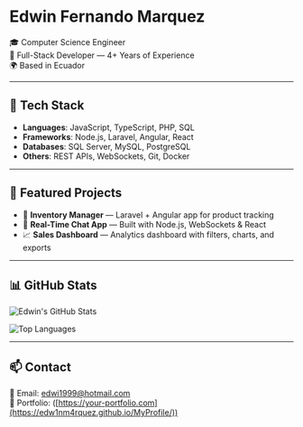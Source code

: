 # Edwin Fernando Marquez

🎓 Computer Science Engineer  
💼 Full-Stack Developer — 4+ Years of Experience  
🌍 Based in Ecuador  

---

## 🔧 Tech Stack

- **Languages**: JavaScript, TypeScript, PHP, SQL  
- **Frameworks**: Node.js, Laravel, Angular, React  
- **Databases**: SQL Server, MySQL, PostgreSQL  
- **Others**: REST APIs, WebSockets, Git, Docker

---

## 🧩 Featured Projects

- 🚚 **Inventory Manager** — Laravel + Angular app for product tracking  
- 💬 **Real-Time Chat App** — Built with Node.js, WebSockets & React  
- 📈 **Sales Dashboard** — Analytics dashboard with filters, charts, and exports

---

## 📊 GitHub Stats

![Edwin's GitHub Stats](https://github-readme-stats.vercel.app/api?username=Edw1nM4rquez&show_icons=true&theme=radical)

![Top Languages](https://github-readme-stats.vercel.app/api/top-langs/?username=Edw1nM4rquez&layout=compact&theme=radical)

---

## 📫 Contact

📧 Email: edwi1999@hotmail.com  
📎 Portfolio: ([https://your-portfolio.com](https://edw1nm4rquez.github.io/MyProfile/))  
